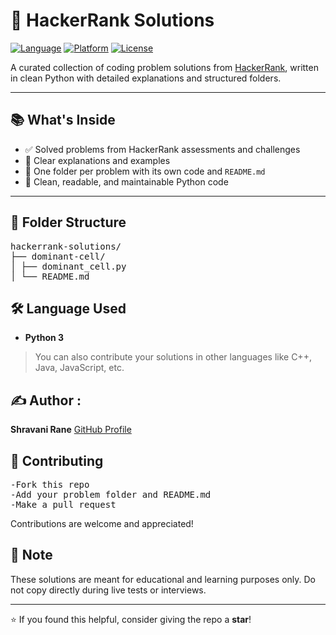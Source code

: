 # 🚀 HackerRank Solutions

[![Language](https://img.shields.io/badge/language-Python%203-blue?logo=python)](https://www.python.org/)
[![Platform](https://img.shields.io/badge/Platform-HackerRank-1f425f?logo=hackerrank)](https://www.hackerrank.com/)
[![License](https://img.shields.io/badge/license-MIT-green)](LICENSE)

A curated collection of coding problem solutions from [HackerRank](https://www.hackerrank.com/), written in clean Python with detailed explanations and structured folders.

---

## 📚 What's Inside

- ✅ Solved problems from HackerRank assessments and challenges
- 🧠 Clear explanations and examples
- 📂 One folder per problem with its own code and `README.md`
- 🧼 Clean, readable, and maintainable Python code

---

## 📁 Folder Structure
<pre>
hackerrank-solutions/
├── dominant-cell/
│ ├── dominant_cell.py
│ └── README.md
</pre>


## 🛠️ Language Used

- **Python 3**

> You can also contribute your solutions in other languages like C++, Java, JavaScript, etc.


## ✍️ Author :
 **Shravani Rane** 
 [GitHub Profile](https://github.com/shravanirane)



## 🤝 Contributing
<pre>
-Fork this repo
-Add your problem folder and README.md
-Make a pull request
</pre>
Contributions are welcome and appreciated!


## 📌 Note

These solutions are meant for educational and learning purposes only. Do not copy directly during live tests or interviews.

---

⭐ If you found this helpful, consider giving the repo a **star**! 
